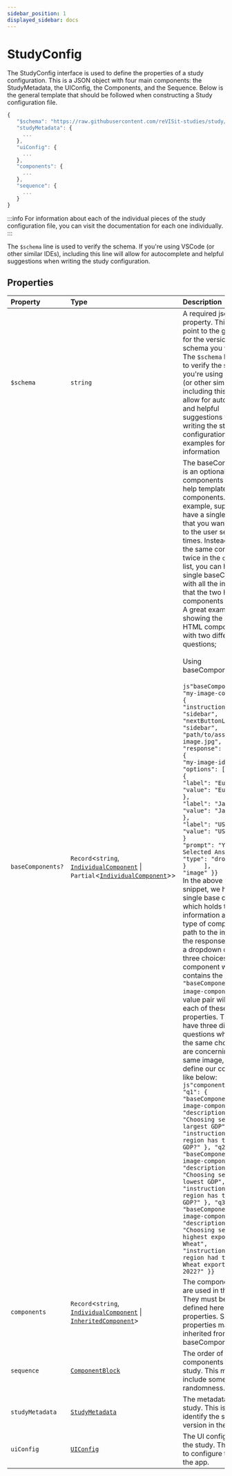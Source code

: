```yaml
---
sidebar_position: 1
displayed_sidebar: docs
---
```


# StudyConfig

The StudyConfig interface is used to define the properties of a study configuration. This is a JSON object with four main components: the StudyMetadata, the UIConfig, the Components, and the Sequence. Below is the general template that should be followed when constructing a Study configuration file.

```js
{
   "$schema": "https://raw.githubusercontent.com/reVISit-studies/study/v1.0.0-beta9/src/parser/StudyConfigSchema.json",
   "studyMetadata": {
     ...
   },
   "uiConfig": {
     ...
   },
   "components": {
     ...
   },
   "sequence": {
     ...
   }
}
```

:::info
For information about each of the individual pieces of the study configuration file, you can visit the documentation for each one individually.
:::
<br/>

The `$schema` line is used to verify the schema. If you're using VSCode (or other similar IDEs), including this line will allow for autocomplete and helpful suggestions when writing the study configuration.

## Properties

| Property | Type | Description |
| :------ | :------ | :------ |
| `$schema` | `string` | A required json schema property. This should point to the github link for the version of the schema you would like. The `$schema` line is used to verify the schema. If you're using VSCode (or other similar IDEs), including this line will allow for autocomplete and helpful suggestions when writing the study configuration. See examples for more information |
| `baseComponents?` | `Record`\<`string`, [`IndividualComponent`](../type-aliases/IndividualComponent.md) \| `Partial`\<[`IndividualComponent`](../type-aliases/IndividualComponent.md)\>\> | The baseComponents is an optional set of components which can help template other components. For example, suppose you have a single HTML file that you want to display to the user several times. Instead of having the same component twice in the `components` list, you can have a single baseComponent with all the information that the two HTML components will share. A great example is showing the same HTML component but with two different questions;<br /><br />Using baseComponents:<br /><br />`js"baseComponents": { "my-image-component": {     "instructionLocation": "sidebar",     "nextButtonLocation": "sidebar",     "path": "path/to/assets/my-image.jpg",     "response": [         {             "id": "my-image-id",             "options": [                 {                     "label": "Europe",                     "value": "Europe"                 },                 {                     "label": "Japan",                     "value": "Japan"                 },                 {                     "label": "USA",                     "value": "USA"                 }             ],             "prompt": "Your Selected Answer:",             "type": "dropdown"         }     ],     "type": "image" }}`<br />In the above code snippet, we have a single base component which holds the information about the type of component, the path to the image, and the response (which is a dropdown containing three choices). Any component which contains the `"baseComponent":"my-image-component"` key-value pair will inherit each of these properties. Thus, if we have three different questions which have the same choices and are concerning the same image, we can define our components like below:<br />`js"components": { "q1": {     "baseComponent": "my-image-component",     "description": "Choosing section with largest GDP",     "instruction": "Which region has the largest GDP?" }, "q2": {     "baseComponent": "my-image-component",     "description": "Choosing section with lowest GDP",     "instruction": "Which region has the lowest GDP?" }, "q3": {     "baseComponent": "my-image-component",     "description": "Choosing section with highest exports of Wheat",     "instruction": "Which region had the most Wheat exported in 2022?" }}` |
| `components` | `Record`\<`string`, [`IndividualComponent`](../type-aliases/IndividualComponent.md) \| [`InheritedComponent`](../type-aliases/InheritedComponent.md)\> | The components that are used in the study. They must be fully defined here with all properties. Some properties may be inherited from baseComponents. |
| `sequence` | [`ComponentBlock`](ComponentBlock.md) | The order of the components in the study. This might include some randomness. |
| `studyMetadata` | [`StudyMetadata`](StudyMetadata.md) | The metadata for the study. This is used to identify the study and version in the data file. |
| `uiConfig` | [`UIConfig`](UIConfig.md) | The UI configuration for the study. This is used to configure the UI of the app. |
